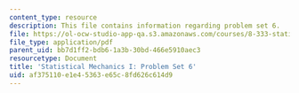 ```yaml
---
content_type: resource
description: This file contains information regarding problem set 6.
file: https://ol-ocw-studio-app-qa.s3.amazonaws.com/courses/8-333-statistical-mechanics-i-statistical-mechanics-of-particles-fall-2013/af375110e1e45363e65c8fd626c614d9_MIT8_333F13_pset6.pdf
file_type: application/pdf
parent_uid: bb7d1ff2-bdb6-1a3b-30bd-466e5910aec3
resourcetype: Document
title: 'Statistical Mechanics I: Problem Set 6'
uid: af375110-e1e4-5363-e65c-8fd626c614d9
---
```

